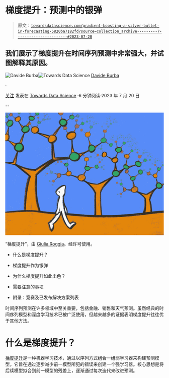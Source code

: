 # **梯度提升：预测中的银弹**

> 原文：[`towardsdatascience.com/gradient-boosting-a-silver-bullet-in-forecasting-5820ba7182fd?source=collection_archive---------7-----------------------#2023-07-20`](https://towardsdatascience.com/gradient-boosting-a-silver-bullet-in-forecasting-5820ba7182fd?source=collection_archive---------7-----------------------#2023-07-20)

## 我们展示了梯度提升在时间序列预测中非常强大，并试图解释其原因。

[](https://medium.com/@davide.burba?source=post_page-----5820ba7182fd--------------------------------)![Davide Burba](https://medium.com/@davide.burba?source=post_page-----5820ba7182fd--------------------------------)[](https://towardsdatascience.com/?source=post_page-----5820ba7182fd--------------------------------)![Towards Data Science](https://towardsdatascience.com/?source=post_page-----5820ba7182fd--------------------------------) [Davide Burba](https://medium.com/@davide.burba?source=post_page-----5820ba7182fd--------------------------------)

·

[关注](https://medium.com/m/signin?actionUrl=https%3A%2F%2Fmedium.com%2F_%2Fsubscribe%2Fuser%2F9f58aaaeaed7&operation=register&redirect=https%3A%2F%2Ftowardsdatascience.com%2Fgradient-boosting-a-silver-bullet-in-forecasting-5820ba7182fd&user=Davide+Burba&userId=9f58aaaeaed7&source=post_page-9f58aaaeaed7----5820ba7182fd---------------------post_header-----------) 发表在 [Towards Data Science](https://towardsdatascience.com/?source=post_page-----5820ba7182fd--------------------------------) ·6 分钟阅读·2023 年 7 月 20 日[](https://medium.com/m/signin?actionUrl=https%3A%2F%2Fmedium.com%2F_%2Fvote%2Ftowards-data-science%2F5820ba7182fd&operation=register&redirect=https%3A%2F%2Ftowardsdatascience.com%2Fgradient-boosting-a-silver-bullet-in-forecasting-5820ba7182fd&user=Davide+Burba&userId=9f58aaaeaed7&source=-----5820ba7182fd---------------------clap_footer-----------)

--

[](https://medium.com/m/signin?actionUrl=https%3A%2F%2Fmedium.com%2F_%2Fbookmark%2Fp%2F5820ba7182fd&operation=register&redirect=https%3A%2F%2Ftowardsdatascience.com%2Fgradient-boosting-a-silver-bullet-in-forecasting-5820ba7182fd&source=-----5820ba7182fd---------------------bookmark_footer-----------)![](img/6df1867e40446de2efa71a90ee5550c2.png)

“梯度提升”，由 [Giulia Roggia](https://www.instagram.com/giulia_roggia__/)。经许可使用。

+   什么是梯度提升？

+   梯度提升作为银弹

+   为什么梯度提升如此出色？

+   需要注意的事项

+   附录：竞赛及已发布解决方案列表

时间序列预测在许多领域中至关重要，包括金融、销售和天气预测。虽然经典的时间序列模型和深度学习技术已被广泛使用，但越来越多的证据表明梯度提升往往优于其他方法。

# 什么是梯度提升？

[梯度提升](https://en.wikipedia.org/wiki/Gradient_boosting)是一种机器学习技术，通过以序列方式组合一组弱学习器来构建预测模型。它旨在通过逐步减少前一模型所犯的错误来创建一个强学习器。核心思想是将后续模型拟合到前一模型的残差上，逐渐通过每次迭代来改进预测。
